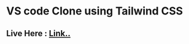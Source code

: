 # VS code Clone using Tailwind CSS 
## Live Here : [Link..](https://melodic-douhua-fdece9.netlify.app/ "hosted on netlify")
